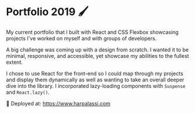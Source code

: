 # Portfolio 2019 🖌

My current portfolio that I built with React and CSS Flexbox showcasing projects I've worked on myself and with groups of developers.

A big challenge was coming up with a design from scratch. I wanted it to be minimal, responsive, and accessible, yet showcase my abilities to the fullest extent.

I chose to use React for the front-end so I could map through my projects and display them dynamically as well as wanting to take an overall deeper dive into the library. I incorporated lazy-loading components with `Suspense` and `React.lazy()`.

🚀 Deployed at: https://www.harpalassi.com
